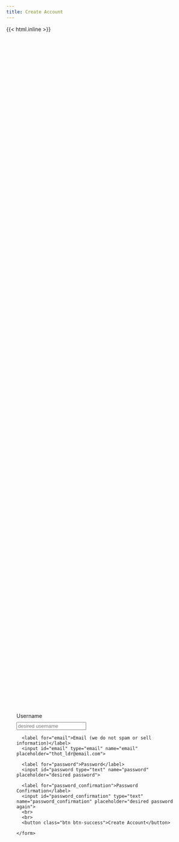 ```yaml
---
title: Create Account
---
```


{{< html.inline >}}
<style>
  .auth-wrapper{
    height: 100%;
    display: flex;
    align-items: center;
    justify-content: center;
  }

  .auth-wrapper .auth-form {
    max-width: 450px;
    width: 100%;
    padding: 0 20px;
  }

  .auth-wrapper h1{margin-bottom: 20px;}

  label {
   display: block;
   margin: 0.5rem 0;
  }
</style>

<div class="auth-wrapper">
  <div class="auth-form">
    <form hx-post="{{ .Site.Params.apiBaseUrl }}/users/create">
      <label for="username">Username</label>
      <input id="username" type="text" name="username" placeholder="desired username"/>

      <label for="email">Email (we do not spam or sell information)</label>
      <input id="email" type="email" name="email" placeholder="thot_ldr@email.com">

      <label for="password">Password</label>
      <input id="password type="text" name="password" placeholder="desired password">

      <label for="password_confirmation">Password Confirmation</label>
      <input id="password_confirmation" type="text" name="password_confirmation" placeholder="desired password again">
      <br>
      <br>
      <button class="btn btn-success">Create Account</button>

    </form>
  </div>
</div>
{{< /html.inline >}}


